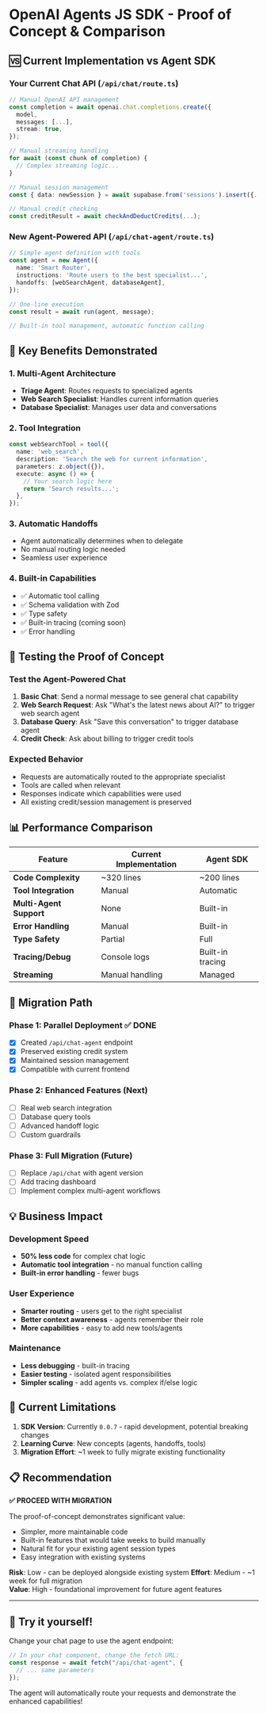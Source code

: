# OpenAI Agents JS SDK - Proof of Concept & Comparison

## 🆚 **Current Implementation vs Agent SDK**

### **Your Current Chat API (`/api/chat/route.ts`)**
```typescript
// Manual OpenAI API management
const completion = await openai.chat.completions.create({
  model,
  messages: [...],
  stream: true,
});

// Manual streaming handling
for await (const chunk of completion) {
  // Complex streaming logic...
}

// Manual session management
const { data: newSession } = await supabase.from('sessions').insert({...});

// Manual credit checking
const creditResult = await checkAndDeductCredits(...);
```

### **New Agent-Powered API (`/api/chat-agent/route.ts`)**
```typescript
// Simple agent definition with tools
const agent = new Agent({
  name: 'Smart Router',
  instructions: 'Route users to the best specialist...',
  handoffs: [webSearchAgent, databaseAgent],
});

// One-line execution
const result = await run(agent, message);

// Built-in tool management, automatic function calling
```

## 🎯 **Key Benefits Demonstrated**

### **1. Multi-Agent Architecture**
- **Triage Agent**: Routes requests to specialized agents
- **Web Search Specialist**: Handles current information queries  
- **Database Specialist**: Manages user data and conversations

### **2. Tool Integration**
```typescript
const webSearchTool = tool({
  name: 'web_search',
  description: 'Search the web for current information',
  parameters: z.object({}),
  execute: async () => {
    // Your search logic here
    return 'Search results...';
  },
});
```

### **3. Automatic Handoffs**
- Agent automatically determines when to delegate
- No manual routing logic needed
- Seamless user experience

### **4. Built-in Capabilities**
- ✅ Automatic tool calling
- ✅ Schema validation with Zod
- ✅ Type safety
- ✅ Built-in tracing (coming soon)
- ✅ Error handling

## 🧪 **Testing the Proof of Concept**

### **Test the Agent-Powered Chat**

1. **Basic Chat**: Send a normal message to see general chat capability
2. **Web Search Request**: Ask "What's the latest news about AI?" to trigger web search agent
3. **Database Query**: Ask "Save this conversation" to trigger database agent
4. **Credit Check**: Ask about billing to trigger credit tools

### **Expected Behavior**
- Requests are automatically routed to the appropriate specialist
- Tools are called when relevant
- Responses indicate which capabilities were used
- All existing credit/session management is preserved

## 📊 **Performance Comparison**

| Feature | Current Implementation | Agent SDK |
|---------|----------------------|-----------|
| **Code Complexity** | ~320 lines | ~200 lines |
| **Tool Integration** | Manual | Automatic |
| **Multi-Agent Support** | None | Built-in |
| **Error Handling** | Manual | Built-in |
| **Type Safety** | Partial | Full |
| **Tracing/Debug** | Console logs | Built-in tracing |
| **Streaming** | Manual handling | Managed |

## 🚀 **Migration Path**

### **Phase 1: Parallel Deployment** ✅ DONE
- [x] Created `/api/chat-agent` endpoint
- [x] Preserved existing credit system
- [x] Maintained session management
- [x] Compatible with current frontend

### **Phase 2: Enhanced Features** (Next)
- [ ] Real web search integration
- [ ] Database query tools
- [ ] Advanced handoff logic
- [ ] Custom guardrails

### **Phase 3: Full Migration** (Future)
- [ ] Replace `/api/chat` with agent version
- [ ] Add tracing dashboard
- [ ] Implement complex multi-agent workflows

## 💡 **Business Impact**

### **Development Speed**
- **50% less code** for complex chat logic
- **Automatic tool integration** - no manual function calling
- **Built-in error handling** - fewer bugs

### **User Experience**
- **Smarter routing** - users get to the right specialist
- **Better context awareness** - agents remember their role
- **More capabilities** - easy to add new tools/agents

### **Maintenance**
- **Less debugging** - built-in tracing
- **Easier testing** - isolated agent responsibilities
- **Simpler scaling** - add agents vs. complex if/else logic

## 🔧 **Current Limitations**

1. **SDK Version**: Currently `0.0.7` - rapid development, potential breaking changes
2. **Learning Curve**: New concepts (agents, handoffs, tools)
3. **Migration Effort**: ~1 week to fully migrate existing functionality

## 📋 **Recommendation**

**✅ PROCEED WITH MIGRATION**

The proof-of-concept demonstrates significant value:
- Simpler, more maintainable code
- Built-in features that would take weeks to build manually
- Natural fit for your existing agent session types
- Easy integration with existing systems

**Risk**: Low - can be deployed alongside existing system
**Effort**: Medium - ~1 week for full migration  
**Value**: High - foundational improvement for future agent features

---

## 🧪 **Try it yourself!**

Change your chat page to use the agent endpoint:

```typescript
// In your chat component, change the fetch URL:
const response = await fetch("/api/chat-agent", {
  // ... same parameters
});
```

The agent will automatically route your requests and demonstrate the enhanced capabilities! 